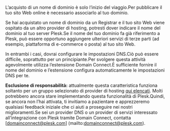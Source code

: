 L’acquisto di un nome di dominio è solo l’inizio del viaggio.Per pubblicare il tuo sito Web online è necessario associarlo al tuo dominio.

Se hai acquistato un nome di dominio da un Registrar e il tuo sito Web viene ospitato da un altro provider di hosting, potresti dover indicare il nome del dominio al tuo server Plesk.Se il nome del tuo dominio fa già riferimento a Plesk, può essere opportuno aggiungere ulteriori servizi di terze parti (ad esempio, piattaforma di e-commerce o posta) al tuo sito Web.

In entrambi i casi, dovrai configurare le impostazioni DNS.Ciò può essere difficile, soprattutto per un principiante.Per svolgere questa attività agevolmente utilizza l’estensione Domain Connect.È sufficiente fornire il nome del dominio e l’estensione configura automaticamente le impostazioni DNS per te. 

**Esclusione di responsabilità:** attualmente questa caratteristica funziona soltanto per un gruppo selezionato di provider di hosting [qui elencati](https://www.domainconnect.org). Molti potrebbero ancora stare implementando questa funzionalità di Plesk.Quindi, se ancora non l’hai attivata, ti invitiamo a pazientare e apprezzeremo qualsiasi feedback iniziale che ci aiuti a proseguire nei nostri miglioramenti.Se sei un provider DNS o un provider di servizi interessato all’integrazione con Plesk tramite Domain Connect, contatta [domainconnect@plesk.com] (mailto:domainconnect@plesk.com).